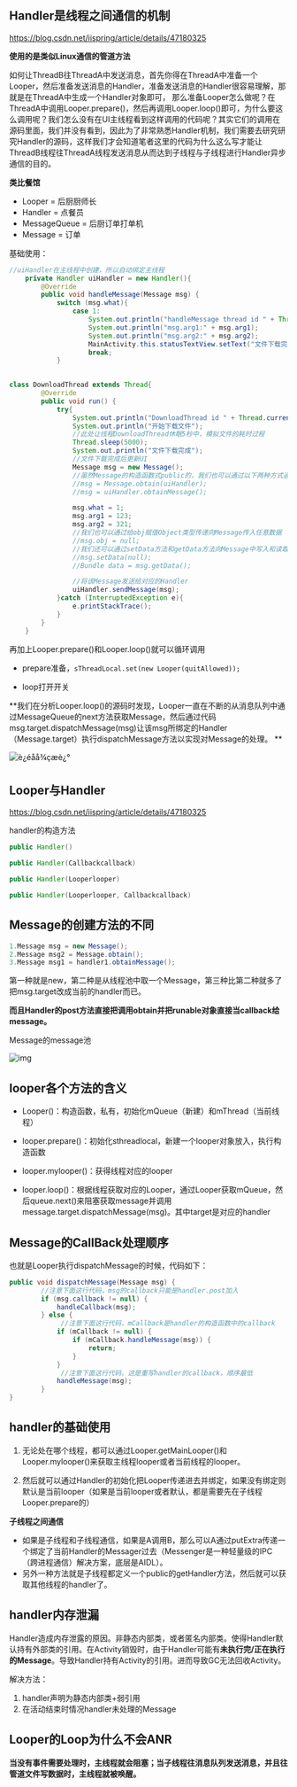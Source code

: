 

## Handler是线程之间通信的机制

https://blog.csdn.net/iispring/article/details/47180325

**使用的是类似Linux通信的管道方法**

如何让ThreadB往ThreadA中发送消息，首先你得在ThreadA中准备一个Looper，然后准备发送消息的Handler，准备发送消息的Handler很容易理解，那就是在ThreadA中生成一个Handler对象即可，
那么准备Looper怎么做呢？在ThreadA中调用Looper.prepare()，然后再调用Looper.loop()即可，为什么要这么调用呢？我们怎么没有在UI主线程看到这样调用的代码呢？其实它们的调用在源码里面，我们并没有看到，因此为了非常熟悉Handler机制，我们需要去研究研究Handler的源码，这样我们才会知道笔者这里的代码为什么这么写才能让ThreadB线程往ThreadA线程发送消息从而达到子线程与子线程进行Handler异步通信的目的。

**类比餐馆**

- Looper = 后厨厨师长
- Handler = 点餐员
- MessageQueue = 后厨订单打单机
- Message = 订单

基础使用：

```java
//uiHandler在主线程中创建，所以自动绑定主线程
    private Handler uiHandler = new Handler(){
        @Override
        public void handleMessage(Message msg) {
            switch (msg.what){
                case 1:
                    System.out.println("handleMessage thread id " + Thread.currentThread().getId());
                    System.out.println("msg.arg1:" + msg.arg1);
                    System.out.println("msg.arg2:" + msg.arg2);
                    MainActivity.this.statusTextView.setText("文件下载完成");
                    break;
            }
```

```java
            
class DownloadThread extends Thread{
        @Override
        public void run() {
            try{
                System.out.println("DownloadThread id " + Thread.currentThread().getId());
                System.out.println("开始下载文件");
                //此处让线程DownloadThread休眠5秒中，模拟文件的耗时过程
                Thread.sleep(5000);
                System.out.println("文件下载完成");
                //文件下载完成后更新UI
                Message msg = new Message();
                //虽然Message的构造函数式public的，我们也可以通过以下两种方式通过循环对象获取Message
                //msg = Message.obtain(uiHandler);
                //msg = uiHandler.obtainMessage();

                msg.what = 1;
                msg.arg1 = 123;
                msg.arg2 = 321;
                //我们也可以通过给obj赋值Object类型传递向Message传入任意数据
                //msg.obj = null;
                //我们还可以通过setData方法和getData方法向Message中写入和读取Bundle类型的数据
                //msg.setData(null);
                //Bundle data = msg.getData();

                //将该Message发送给对应的Handler
                uiHandler.sendMessage(msg);
            }catch (InterruptedException e){
                e.printStackTrace();
            }
        }
    }
```

再加上Looper.prepare()和Looper.loop()就可以循环调用

- prepare准备，`sThreadLocal.set(new Looper(quitAllowed));`

- loop打开开关

**我们在分析Looper.loop()的源码时发现，Looper一直在不断的从消息队列中通过MessageQueue的next方法获取Message，然后通过代码msg.target.dispatchMessage(msg)让该msg所绑定的Handler（Message.target）执行dispatchMessage方法以实现对Message的处理。 **

![è¿éåå¾çæè¿°](https://img-blog.csdn.net/20150801014511416)



## Looper与Handler

https://blog.csdn.net/iispring/article/details/47180325

handler的构造方法

```java
public Handler() 

public Handler(Callbackcallback) 

public Handler(Looperlooper) 

public Handler(Looperlooper, Callbackcallback) 
```

## Message的创建方法的不同

```java
1.Message msg = new Message();
2.Message msg2 = Message.obtain();
3.Message msg1 = handler1.obtainMessage();
```

第一种就是new，第二种是从线程池中取一个Message，第三种比第二种就多了把msg.target改成当前的handler而已。

**而且Handler的post方法直接把调用obtain并把runable对象直接当callback给message。**

Message的message池

![img](https://upload-images.jianshu.io/upload_images/1473110-2c0dcf654d397a72.jpg?imageMogr2/auto-orient/strip|imageView2/2/w/1200/format/webp)

## looper各个方法的含义

- Looper()：构造函数，私有，初始化mQueue（新建）和mThread（当前线程）

- looper.prepare()：初始化sthreadlocal，新建一个looper对象放入，执行构造函数
- looper.mylooper()：获得线程对应的looper
- looper.loop()：根据线程获取对应的Looper，通过Looper获取mQueue，然后queue.next()来阻塞获取message并调用message.target.dispatchMessage(msg)。其中target是对应的handler

## Message的CallBack处理顺序

也就是Looper执行dispatchMessage的时候，代码如下：

```java
public void dispatchMessage(Message msg) {
        //注意下面这行代码，msg的callback只能是handler.post加入
        if (msg.callback != null) {
            handleCallback(msg);
        } else {
             //注意下面这行代码，mCallback是handler的构造函数中的callback
            if (mCallback != null) {
                if (mCallback.handleMessage(msg)) {
                    return;
                }
            }
             //注意下面这行代码，这是重写handler的callback，顺序最低
            handleMessage(msg);
        }
}
```

## handler的基础使用

1. 无论处在哪个线程，都可以通过Looper.getMainLooper()和Looper.mylooper()来获取主线程looper或者当前线程的looper。

2. 然后就可以通过Handler的初始化把Looper传递进去并绑定，如果没有绑定则默认是当前looper（如果是当前looper或者默认，都是需要先在子线程Looper.prepare的）

**子线程之间通信**

- 如果是子线程和子线程通信，如果是A调用B，那么可以A通过putExtra传递一个绑定了当前Handler的Messager过去（Messenger是一种轻量级的IPC（跨进程通信）解决方案，底层是AIDL）。
- 另外一种方法就是子线程都定义一个public的getHandler方法，然后就可以获取其他线程的handler了。

## handler内存泄漏

Handler造成内存泄露的原因。非静态内部类，或者匿名内部类。使得Handler默认持有外部类的引用。在Activity销毁时，由于Handler可能有**未执行完/正在执行的Message**。导致Handler持有Activity的引用。进而导致GC无法回收Activity。

解决方法：

1. handler声明为静态内部类+弱引用
2. 在活动结束时情况handler未处理的Message



## Looper的Loop为什么不会ANR

**当没有事件需要处理时，主线程就会阻塞；当子线程往消息队列发送消息，并且往管道文件写数据时，主线程就被唤醒。**
